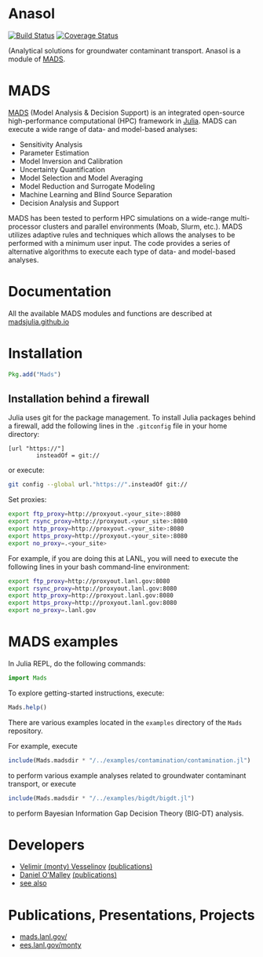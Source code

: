 Anasol
=======================================

[![Build Status](https://travis-ci.org/madsjulia/Anasol.jl.svg?branch=master)](https://travis-ci.org/madsjulia/Anasol.jl)
[![Coverage Status](https://coveralls.io/repos/madsjulia/Anasol.jl/badge.svg?branch=master)](https://coveralls.io/r/madsjulia/Anasol.jl?branch=master)

(Analytical solutions for groundwater contaminant transport.
Anasol is a module of [MADS](http://madsjulia.github.io/Mads.jl).

MADS
====

[MADS](http://madsjulia.github.io/Mads.jl) (Model Analysis & Decision Support) is an integrated open-source high-performance computational (HPC) framework in [Julia](http://julialang.org).
MADS can execute a wide range of data- and model-based analyses:

* Sensitivity Analysis
* Parameter Estimation
* Model Inversion and Calibration
* Uncertainty Quantification
* Model Selection and Model Averaging
* Model Reduction and Surrogate Modeling
* Machine Learning and Blind Source Separation
* Decision Analysis and Support

MADS has been tested to perform HPC simulations on a wide-range multi-processor clusters and parallel environments (Moab, Slurm, etc.).
MADS utilizes adaptive rules and techniques which allows the analyses to be performed with a minimum user input.
The code provides a series of alternative algorithms to execute each type of data- and model-based analyses.

Documentation
=============

All the available MADS modules and functions are described at [madsjulia.github.io](http://madsjulia.github.io/Mads.jl)

Installation
============

```julia
Pkg.add("Mads")
```

Installation behind a firewall
------------------------------

Julia uses git for the package management.
To install Julia packages behind a firewall, add the following lines in the `.gitconfig` file in your home directory:

```git
[url "https://"]
        insteadOf = git://
```

or execute:

```bash
git config --global url."https://".insteadOf git://
```

Set proxies:

```bash
export ftp_proxy=http://proxyout.<your_site>:8080
export rsync_proxy=http://proxyout.<your_site>:8080
export http_proxy=http://proxyout.<your_site>:8080
export https_proxy=http://proxyout.<your_site>:8080
export no_proxy=.<your_site>
```

For example, if you are doing this at LANL, you will need to execute the
following lines in your bash command-line environment:

```bash
export ftp_proxy=http://proxyout.lanl.gov:8080
export rsync_proxy=http://proxyout.lanl.gov:8080
export http_proxy=http://proxyout.lanl.gov:8080
export https_proxy=http://proxyout.lanl.gov:8080
export no_proxy=.lanl.gov
```

MADS examples
=============

In Julia REPL, do the following commands:

```julia
import Mads
```

To explore getting-started instructions, execute:

```julia
Mads.help()
```

There are various examples located in the `examples` directory of the `Mads` repository.

For example, execute

```julia
include(Mads.madsdir * "/../examples/contamination/contamination.jl")
```

to perform various example analyses related to groundwater contaminant transport, or execute

```julia
include(Mads.madsdir * "/../examples/bigdt/bigdt.jl")
```

to perform Bayesian Information Gap Decision Theory (BIG-DT) analysis.

Developers
==========

* [Velimir (monty) Vesselinov](http://www.lanl.gov/orgs/ees/staff/monty) [(publications)](http://scholar.google.com/citations?user=sIFHVvwAAAAJ)
* [Daniel O'Malley](http://www.lanl.gov/expertise/profiles/view/daniel-o'malley) [(publications)](http://scholar.google.com/citations?user=rPzCVjEAAAAJ)
* [see also](https://github.com/madsjulia/Anasol.jl/graphs/contributors)

Publications, Presentations, Projects
=====================================

* [mads.lanl.gov/](http://mads.lanl.gov/)
* [ees.lanl.gov/monty](http://ees.lanl.gov/monty)